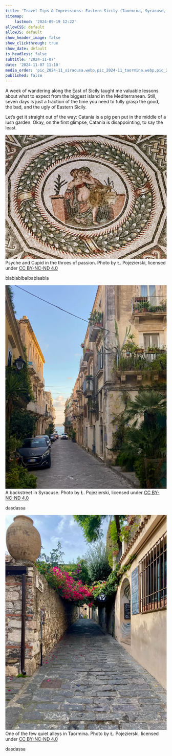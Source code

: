 ```yaml
---
title: 'Travel Tips & Impressions: Eastern Sicily (Taormina, Syracuse, And More)'
sitemap:
    lastmod: '2024-09-19 12:22'
allowCSS: default
allowJS: default
show_header_image: false
show_clickthrough: true
show_date: default
is_headless: false
subtitle: '2024-11-07'
date: '2024-11-07 11:10'
media_order: 'pic_2024-11_siracusa.webp,pic_2024-11_taormina.webp,pic_2024-11_villa-casale.webp'
published: false
---
```


A week of wandering along the East of Sicily taught me valuable lessons about what to expect from the biggest island in the Mediterranean. Still, seven days is just a fraction of the time you need to fully grasp the good, the bad, and the ugly of Eastern Sicily. 

Let’s get it straight out of the way: Catania is a pig pen put in the middle of a lush garden. Okay, on the first glimpse, Catania is disappointing, to say the least. 


![pic_2024-11_villa-casale](pic_2024-11_villa-casale.webp "Psyche and Cupid in the throes of passion")<br/><span class="pic-caption">Psyche and Cupid in the throes of passion. Photo by Ł. Pojezierski, licensed under <a href="https://creativecommons.org/licenses/by-nc-nd/4.0/deed" target="_blank">CC BY-NC-ND 4.0</a></span>

blablablbalbablaabla

![pic_2024-11_siracusa](pic_2024-11_siracusa.webp "A backstreet in Syracuse")<br/><span class="pic-caption">A backstreet in Syracuse. Photo by Ł. Pojezierski, licensed under <a href="https://creativecommons.org/licenses/by-nc-nd/4.0/deed" target="_blank">CC BY-NC-ND 4.0</a></span>

dasdassa

![pic_2024-11_taormina](pic_2024-11_taormina.webp "One of the few quiet alleys in Taormina")<br/><span class="pic-caption">One of the few quiet alleys in Taormina. Photo by Ł. Pojezierski, licensed under <a href="https://creativecommons.org/licenses/by-nc-nd/4.0/deed" target="_blank">CC BY-NC-ND 4.0</a></span>

dasdassa